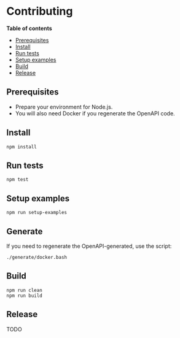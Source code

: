 # Contributing

**Table of contents**

- [Prerequisites](#prerequisites)
- [Install](#install)
- [Run tests](#run-tests)
- [Setup examples](#setup-examples)
- [Build](#build)
- [Release](#release)

## Prerequisites

- Prepare your environment for Node.js.
- You will also need Docker if you regenerate the OpenAPI code.

## Install

```
npm install
```

## Run tests

```
npm test
```

## Setup examples

```
npm run setup-examples
```

## Generate

If you need to regenerate the OpenAPI-generated, use the script:

```
./generate/docker.bash
```

## Build

```
npm run clean
npm run build
```

## Release

TODO
